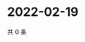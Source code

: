# 2022-02-19

共 0 条

<!-- BEGIN WEIBO -->
<!-- 最后更新时间 Sat Feb 19 2022 10:30:05 GMT+0800 (China Standard Time) -->

<!-- END WEIBO -->
